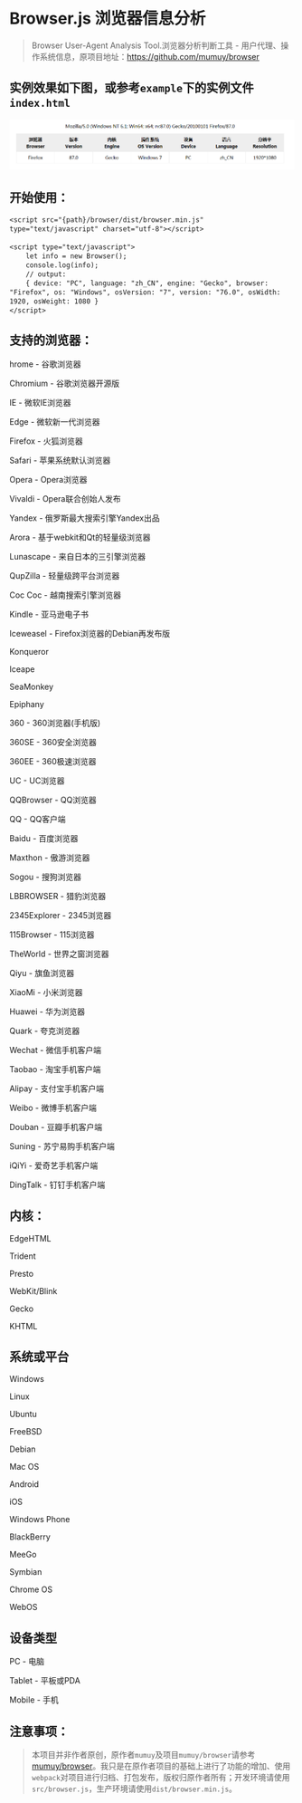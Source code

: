 # Browser.js 浏览器信息分析
> Browser User-Agent Analysis Tool.浏览器分析判断工具 - 用户代理、操作系统信息，原项目地址：https://github.com/mumuy/browser

## 实例效果如下图，或参考`example`下的实例文件`index.html`

![20210407085544.png](20210407085544.png)

## 开始使用：
```
<script src="{path}/browser/dist/browser.min.js" type="text/javascript" charset="utf-8"></script>

<script type="text/javascript">
    let info = new Browser();
    console.log(info);
    // output: 
    { device: "PC", language: "zh_CN", engine: "Gecko", browser: "Firefox", os: "Windows", osVersion: "7", version: "76.0", osWidth: 1920, osWeight: 1080 }
</script>
```

## 支持的浏览器：

hrome - 谷歌浏览器

Chromium - 谷歌浏览器开源版

IE - 微软IE浏览器

Edge - 微软新一代浏览器

Firefox - 火狐浏览器

Safari - 苹果系统默认浏览器

Opera - Opera浏览器

Vivaldi - Opera联合创始人发布

Yandex - 俄罗斯最大搜索引擎Yandex出品

Arora - 基于webkit和Qt的轻量级浏览器

Lunascape - 来自日本的三引擎浏览器

QupZilla - 轻量级跨平台浏览器

Coc Coc - 越南搜索引擎浏览器

Kindle - 亚马逊电子书

Iceweasel - Firefox浏览器的Debian再发布版

Konqueror

Iceape

SeaMonkey

Epiphany

360 - 360浏览器(手机版)

360SE - 360安全浏览器

360EE - 360极速浏览器

UC - UC浏览器

QQBrowser - QQ浏览器

QQ - QQ客户端

Baidu - 百度浏览器

Maxthon - 傲游浏览器

Sogou - 搜狗浏览器

LBBROWSER - 猎豹浏览器

2345Explorer - 2345浏览器

115Browser - 115浏览器

TheWorld - 世界之窗浏览器

Qiyu - 旗鱼浏览器

XiaoMi - 小米浏览器

Huawei - 华为浏览器

Quark - 夸克浏览器

Wechat - 微信手机客户端

Taobao - 淘宝手机客户端

Alipay - 支付宝手机客户端

Weibo - 微博手机客户端

Douban - 豆瓣手机客户端

Suning - 苏宁易购手机客户端

iQiYi - 爱奇艺手机客户端

DingTalk - 钉钉手机客户端

## 内核：

EdgeHTML

Trident

Presto

WebKit/Blink

Gecko

KHTML

## 系统或平台

Windows

Linux

Ubuntu

FreeBSD

Debian

Mac	OS

Android

iOS

Windows Phone

BlackBerry

MeeGo

Symbian

Chrome OS

WebOS

## 设备类型

PC - 电脑

Tablet - 平板或PDA

Mobile - 手机


## 注意事项：
> 本项目并非作者原创，原作者`mumuy`及项目`mumuy/browser`请参考[mumuy/browser](https://github.com/mumuy/browser "browser.js")。我只是在原作者项目的基础上进行了功能的增加、使用`webpack`对项目进行归档、打包发布，版权归原作者所有；开发环境请使用`src/browser.js`，生产环境请使用`dist/browser.min.js`。